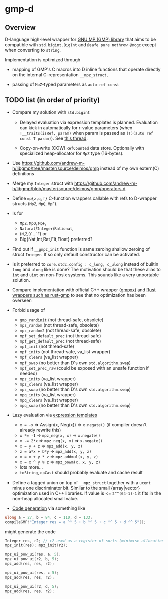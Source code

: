 # gmp-d

## Overview

D-language high-level wrapper for [GNU MP (GMP) library](https://gmplib.org/)
that aims to be compatible with `std.bigint.BigInt` and `@safe pure nothrow
@nogc` except when converting to `string`.

Implementation is optimized through

- mapping of GMP's C macros into D inline functions that operate directly on the
  internal C-representation `__mpz_struct`,

- passing of `MpZ`-typed parameters as `auto ref const`

## TODO list (in order of priority)

- Compare my solution with `std.bigint`

  - Delayed evaluation via expression templates is
  planned. Evaluation can kick in automatically for r-value parameters (when
  `!__traits(isRef, param)` when param is passed as `(T)(auto ref const T
  param)`). See
  [this thread](http://forum.dlang.org/post/boorcxnmtatrncrclimp@forum.dlang.org).

  - Copy-on-write (COW) `RefCounted` data store. Optionally with specialized
    heap-allocator for `MpZ` type (16-bytes).

- Use https://github.com/andrew-m-h/libgmp/tree/master/source/deimos/gmp instead of my own extern(C) definitions

- Merge my `Integer` struct with https://github.com/andrew-m-h/libgmp/blob/master/source/deimos/gmp/operators.d

- Define `mp{z,q,f}` C-function wrappers callable with refs to D-wrapper structs
  (`MpZ`, `MpQ`, `MpF`).

- Is for
  - `MpZ`, `MpQ`, `MpF`,
  - `Natural`/`Integer`/`Rational`,
  - (`N`,`Z`,``Q`,`F``) or
  - Big{Nat,Int,Rat,Flt,Float} preferred?

- Find out if `__gmpz_init` function is same zeroing shallow zeroing of struct
`Integer`. If so only default constructor can be activated.

- Is it preferred to `core.stdc.config : c_long, c_ulong` instead of builtin
  `long` and `ulong` like is done? The motivation should be that these alias to
  `int` and `uint` on non-Posix systems. This sounds like a very unportable
  solution.

- Compare implementation with official C++ wrapper
  ([gmpxx](/usr/include/gmpxx.h))
  and [Rust wrappers such as rust-gmp](https://github.com/thestinger/rust-gmp)
  to see that no optimization has been overseen

- Forbid usage of
  - `gmp_randinit` (not thread-safe, obsolete)
  - `mpz_random` (not thread-safe, obsolete)
  - `mpz_random2` (not thread-safe, obsolete)
  - `mpf_set_default_prec` (not thread-safe)
  - `mpf_get_default_prec` (not thread-safe)
  - `mpf_init` (not thread-safe)
  - `mpf_inits` (not thread-safe, va_list wrapper)
  - `mpf_clears` (va_list wrapper)
  - `mpf_swap` (no better than D's own `std.algorithm.swap`)
  - `mpf_set_prec_raw` (could be exposed with an unsafe function if needed)
  - `mpz_inits` (va_list wrapper)
  - `mpz_clears` (va_list wrapper)
  - `mpz_swap` (no better than D's own `std.algorithm.swap`)
  - `mpq_inits` (va_list wrapper)
  - `mpq_clears` (va_list wrapper)
  - `mpq_swap` (no better than D's own `std.algorithm.swap`)

- Lazy evaluation
  via [expression templates](https://en.wikipedia.org/wiki/Expression_templates)
  - `x = -x`        => Assign(x, Neg(x)) => `x.negate()` (if compiler doesn't already rewrite this)
  - `x *= -1`       => `mpz_neg(x, x)` => `x.negate()`
  - `x -= 2*x`      => `mpz_neg(x, x)` => `x.negate()`
  - `x = y + z`     => `mpz_add(x, y, z)`
  - `z = a*x + b*y` => `mpz_add(x, y, z)`
  - `x = x + y * z` => `mpz_addmul(x, y, z)`
  - `x = x ^ y % z` => `mpz_powm(x, x, y, z)`
  - lots more...
  - `toString`, `opCast` should probably evaluate and cache result

- Define a tagged union on top of `__mpz_struct` together with a `ucent` minus
  one discriminator bit. Similar to the small {array|vector} optimization used
  in C++ libraries. If value is <= `2^^(64-1)-1` it fits in the non-heap
  allocated small value.

- [Code generation](http://forum.dlang.org/post/wyduglxwbxmfcgwtczra@forum.dlang.org) via something like

```D
ulong a = 27, b = 84, c = 110, d = 133;
compileGMP!"Integer res = a ^^ 5 + b ^^ 5 + c ^^ 5 + d ^^ 5"();
```

might generate the code


```D
Integer res, r2; // r2 used as a register of sorts (minimise allocation of Integers)
mpz_init(res); mpz_init(r2);

mpz_ui_pow_ui(res, a, 5);
mpz_ui_pow_ui(r2, b, 5);
mpz_add(res, res, r2);

mpz_ui_pow_ui(res, c 5);
mpz_add(res, res, r2);

mpz_ui_pow_ui(r2, d, 5);
mpz_add(res, res, r2);
```
